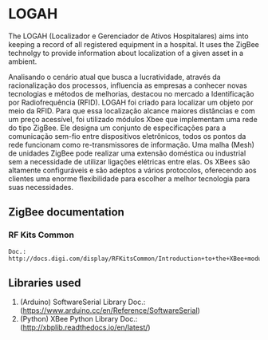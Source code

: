 # LOGAH
The LOGAH (Localizador e Gerenciador de Ativos Hospitalares) aims into keeping a record of all 
registered equipment in a hospital. It uses the ZigBee technolgy to provide information about 
localization of a given asset in a ambient. 

Analisando o cenário atual que busca a lucratividade, através da racionalização dos processos, influencia as empresas a conhecer 
novas tecnologias e métodos de melhorias, destacou no mercado a Identificação por Radiofrequência (RFID). 
LOGAH foi criado para localizar um objeto por meio da RFID.
Para que essa localização alcance maiores distâncias e com um preço acessível, foi utilizado módulos Xbee que implementam
uma rede do tipo ZigBee. Ele designa um conjunto de especificações para a comunicação sem-fio entre dispositivos eletrônicos, todos
os pontos da rede funcionam como re-transmissores de informação. 
Uma malha (Mesh) de unidades ZigBee pode realizar uma extensão doméstica ou industrial 
sem a necessidade de utilizar ligações elétricas entre elas.
Os XBees são altamente configuráveis e são adeptos a vários protocolos, oferecendo aos clientes uma enorme flexibilidade para
escolher a melhor tecnologia para suas necessidades.





## ZigBee documentation
 ### RF Kits Common
    Doc.: http://docs.digi.com/display/RFKitsCommon/Introduction+to+the+XBee+modules
## Libraries used
 1. (Arduino) SoftwareSerial Library
    Doc.: (https://www.arduino.cc/en/Reference/SoftwareSerial)
 2. (Python) XBee Python Library
    Doc.: (http://xbplib.readthedocs.io/en/latest/)


